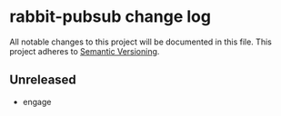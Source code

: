 # rabbit-pubsub change log

All notable changes to this project will be documented in this file.
This project adheres to [Semantic Versioning](http://semver.org/).

## Unreleased
* engage
